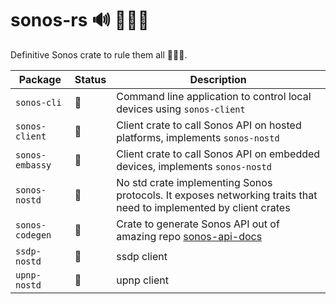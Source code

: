 # sonos-rs 🔊 🦀🦀🦀

Definitive Sonos crate to rule them all 🦀🦀🦀.

| Package         | Status | Description                                                                                                                                |
| --------------- | ------ | ------------------------------------------------------------------------------------------------------------------------------------------ |
| `sonos-cli`     | 🚧      | Command line application to control local devices using `sonos-client`                                                                     |
| `sonos-client`  | 🚧      | Client crate to call Sonos API on hosted platforms, implements `sonos-nostd`                                                               |
| `sonos-embassy` | 🚧      | Client crate to call Sonos API on embedded devices, implements `sonos-nostd`                                                               |
| `sonos-nostd`   | 🚧      | No std crate implementing Sonos protocols. It exposes networking traits that need to implemented by client crates                          |
| `sonos-codegen` | 🚧      | Crate to generate Sonos API out of amazing repo [sonos-api-docs](https://github.com/svrooij/sonos-api-docs/tree/main/generator/sonos-docs) |
| `ssdp-nostd`    | 🚧      | ssdp client                                                                                                                                |
| `upnp-nostd`    | 🚧      | upnp client                                                                                                                                |
